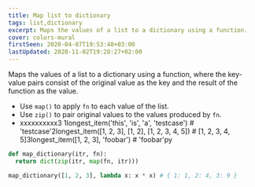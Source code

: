 ```yaml
---
title: Map list to dictionary
tags: list,dictionary
excerpt: Maps the values of a list to a dictionary using a function.
cover: colors-mural
firstSeen: 2020-04-07T19:53:48+03:00
lastUpdated: 2020-11-02T19:28:27+02:00
---
```


Maps the values of a list to a dictionary using a function, where the key-value pairs consist of the original value as the key and the result of the function as the value.

- Use `map()` to apply `fn` to each value of the list.
- Use `zip()` to pair original values to the values produced by `fn`.
- xxxxxxxxxx3 1longest_item('this', 'is', 'a', 'testcase') # 'testcase'2longest_item([1, 2, 3], [1, 2], [1, 2, 3, 4, 5]) # [1, 2, 3, 4, 5]3longest_item([1, 2, 3], 'foobar') # 'foobar'py

```py
def map_dictionary(itr, fn):
  return dict(zip(itr, map(fn, itr)))
```

```py
map_dictionary([1, 2, 3], lambda x: x * x) # { 1: 1, 2: 4, 3: 9 }
```
